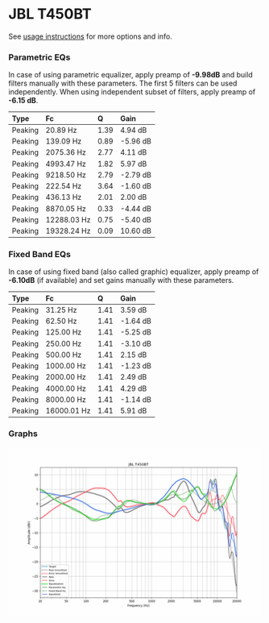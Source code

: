 # JBL T450BT
See [usage instructions](https://github.com/jaakkopasanen/AutoEq#usage) for more options and info.

### Parametric EQs
In case of using parametric equalizer, apply preamp of **-9.98dB** and build filters manually
with these parameters. The first 5 filters can be used independently.
When using independent subset of filters, apply preamp of **-6.15 dB**.

| Type    | Fc          |    Q | Gain     |
|:--------|:------------|:-----|:---------|
| Peaking | 20.89 Hz    | 1.39 | 4.94 dB  |
| Peaking | 139.09 Hz   | 0.89 | -5.96 dB |
| Peaking | 2075.36 Hz  | 2.77 | 4.11 dB  |
| Peaking | 4993.47 Hz  | 1.82 | 5.97 dB  |
| Peaking | 9218.50 Hz  | 2.79 | -2.79 dB |
| Peaking | 222.54 Hz   | 3.64 | -1.60 dB |
| Peaking | 436.13 Hz   | 2.01 | 2.00 dB  |
| Peaking | 8870.05 Hz  | 0.33 | -4.44 dB |
| Peaking | 12288.03 Hz | 0.75 | -5.40 dB |
| Peaking | 19328.24 Hz | 0.09 | 10.60 dB |

### Fixed Band EQs
In case of using fixed band (also called graphic) equalizer, apply preamp of **-6.10dB**
(if available) and set gains manually with these parameters.

| Type    | Fc          |    Q | Gain     |
|:--------|:------------|:-----|:---------|
| Peaking | 31.25 Hz    | 1.41 | 3.59 dB  |
| Peaking | 62.50 Hz    | 1.41 | -1.64 dB |
| Peaking | 125.00 Hz   | 1.41 | -5.25 dB |
| Peaking | 250.00 Hz   | 1.41 | -3.10 dB |
| Peaking | 500.00 Hz   | 1.41 | 2.15 dB  |
| Peaking | 1000.00 Hz  | 1.41 | -1.23 dB |
| Peaking | 2000.00 Hz  | 1.41 | 2.49 dB  |
| Peaking | 4000.00 Hz  | 1.41 | 4.29 dB  |
| Peaking | 8000.00 Hz  | 1.41 | -1.14 dB |
| Peaking | 16000.01 Hz | 1.41 | 5.91 dB  |

### Graphs
![](./JBL%20T450BT.png)